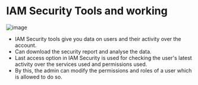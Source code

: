 # IAM Security Tools and working
![image](https://github.com/user-attachments/assets/2499c8a1-f889-4345-9713-715c33a0909a)

- IAM Security tools give you data on users and their activity over the account.
- Can download the security report and analyse the data.
- Last access option in IAM Security is used for checking the user's latest activity over the services used and permissions used.
- By this, the admin can modify the permissions and roles of a user which is allowed to do so.
